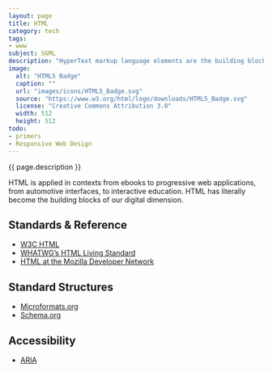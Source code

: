 ```yaml
---
layout: page
title: HTML
category: tech
tags:
- www
subject: SGML
description: "HyperText markup language elements are the building blocks of the web, enduing web pages with structure and semantics."
image:
  alt: "HTML5 Badge"
  caption: ""
  url: "images/icons/HTML5_Badge.svg"
  source: "https://www.w3.org/html/logo/downloads/HTML5_Badge.svg"
  license: "Creative Commons Attribution 3.0"
  width: 512
  height: 512
todo:
- primers
- Responsive Web Design
---
```


{{ page.description }}

HTML is applied in contexts from ebooks to progressive web applications, from automotive interfaces, to interactive education. HTML has literally become the building blocks of our digital dimension.

Standards & Reference
-----
* [W3C HTML](https://www.w3.org/html/)
* [WHATWG’s HTML Living Standard](https://html.spec.whatwg.org/multipage/)
* [HTML at the Mozilla Developer Network](https://developer.mozilla.org/en-US/docs/Web/HTML)

Standard Structures
-----
* [Microformats.org](http://microformats.org/)
* [Schema.org](https://schema.org/docs/gs.html)

Accessibility
------
* [ARIA](https://developer.mozilla.org/en-US/docs/Web/Accessibility/ARIA)
